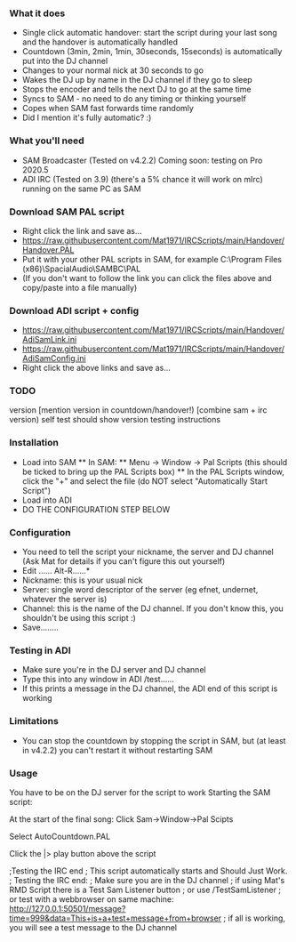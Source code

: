 ### What it does
* Single click automatic handover: start the script during your last song and the handover is automatically handled
* Countdown (3min, 2min, 1min, 30seconds, 15seconds) is automatically put into the DJ channel
* Changes to your normal nick at 30 seconds to go
* Wakes the DJ up by name in the DJ channel if they go to sleep
* Stops the encoder and tells the next DJ to go at the same time
* Syncs to SAM - no need to do any timing or thinking yourself
* Copes when SAM fast forwards time randomly
* Did I mention it's fully automatic? :)

### What you'll need
* SAM Broadcaster (Tested on v4.2.2)  Coming soon: testing on Pro 2020.5
* ADI IRC (Tested on 3.9) (there's a 5% chance it will work on mIrc) running on the same PC as SAM

### Download SAM PAL script
* Right click the link and save as...
* https://raw.githubusercontent.com/Mat1971/IRCScripts/main/Handover/Handover.PAL
* Put it with your other PAL scripts in SAM, for example C:\Program Files (x86)\SpacialAudio\SAMBC\PAL
* (If you don't want to follow the link you can click the files above and copy/paste into a file manually)

### Download ADI script + config
* https://raw.githubusercontent.com/Mat1971/IRCScripts/main/Handover/AdiSamLink.ini
* https://raw.githubusercontent.com/Mat1971/IRCScripts/main/Handover/AdiSamConfig.ini
* Right click the above links and save as...


### TODO
version [mention version in countdown/handover!) [combine sam + irc version)
self test should show version
testing
instructions

### Installation
* Load into SAM
** In SAM:
** Menu -> Window -> Pal Scripts (this should be ticked to bring up the PAL Scripts box)
** In the PAL Scripts window, click the "+" and select the file (do NOT select "Automatically Start Script")
* Load into ADI
* DO THE CONFIGURATION STEP BELOW

### Configuration
* You need to tell the script your nickname, the server and DJ channel (Ask Mat for details if you can't figure this out yourself)
* Edit ...... Alt-R......* 
* Nickname: this is your usual nick
* Server: single word descriptor of the server (eg efnet, undernet, whatever the server is)
* Channel: this is the name of the DJ channel.  If you don't know this, you shouldn't be using this script :)
* Save........

### Testing in ADI
* Make sure you're in the DJ server and DJ channel
* Type this into any window in ADI /test......
* If this prints a message in the DJ channel, the ADI end of this script is working

### Limitations
* You can stop the countdown by stopping the script in SAM, but (at least in v4.2.2) you can't restart it without restarting SAM

### Usage

You have to be on the DJ server for the script to work
Starting the SAM script:

At the start of the final song: Click Sam->Window->Pal Scipts

Select AutoCountdown.PAL

Click the |> play button above the script

;Testing the IRC end
;     This script automatically starts and Should Just Work.
;     Testing the IRC end:
;            Make sure you are in the DJ channel
;            if using Mat's RMD Script there is a Test Sam Listener button
;                 or use /TestSamListener
;                 or test with a webbrowser on same machine:   http://127.0.0.1:50501/message?time=999&data=This+is+a+test+message+from+browser
;            if all is working, you will see a test message to the DJ channel
